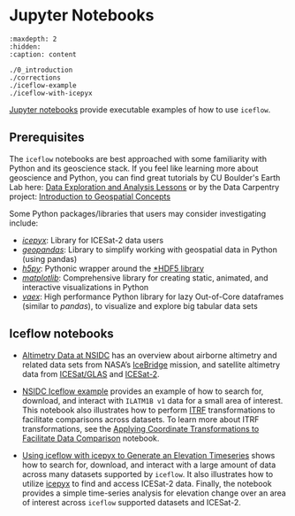 # Jupyter Notebooks

```{toctree}
:maxdepth: 2
:hidden:
:caption: content

./0_introduction
./corrections
./iceflow-example
./iceflow-with-icepyx
```

[Jupyter notebooks](https://docs.jupyter.org/en/latest/) provide executable
examples of how to use `iceflow`.

## Prerequisites

The `iceflow` notebooks are best approached with some familiarity with Python
and its geoscience stack. If you feel like learning more about geoscience and
Python, you can find great tutorials by CU Boulder's Earth Lab here:
[Data Exploration and Analysis Lessons](https://www.earthdatascience.org/tags/data-exploration-and-analysis/)
or by the Data Carpentry project:
[Introduction to Geospatial Concepts](https://datacarpentry.org/organization-geospatial/)

Some Python packages/libraries that users may consider investigating include:

- [_icepyx_](https://icepyx.readthedocs.io/en/latest/): Library for ICESat-2
  data users
- [_geopandas_](https://geopandas.org/): Library to simplify working with
  geospatial data in Python (using pandas)
- [_h5py_](https://github.com/h5py/h5py): Pythonic wrapper around the
  [\*HDF5 library](https://en.wikipedia.org/wiki/Hierarchical_Data_Format)
- [_matplotlib_](https://matplotlib.org/): Comprehensive library for creating
  static, animated, and interactive visualizations in Python
- [_vaex_](https://github.com/vaexio/vaex): High performance Python library for
  lazy Out-of-Core dataframes (similar to _pandas_), to visualize and explore
  big tabular data sets

## Iceflow notebooks

- [Altimetry Data at NSIDC](./0_introduction) has an overview about airborne
  altimetry and related data sets from NASA’s
  [IceBridge](https://www.nasa.gov/mission_pages/icebridge/index.html) mission,
  and satellite altimetry data from
  [ICESat/GLAS](https://icesat.gsfc.nasa.gov/icesat/) and
  [ICESat-2](https://icesat-2.gsfc.nasa.gov/).

- [NSIDC Iceflow example](./iceflow-example) provides an example of how to
  search for, download, and interact with `ILATM1B v1` data for a small area of
  interest. This notebook also illustrates how to perform
  [ITRF](https://itrf.ign.fr/) transformations to facilitate comparisons across
  datasets. To learn more about ITRF transformations, see the
  [Applying Coordinate Transformations to Facilitate Data Comparison](./corrections)
  notebook.

- [Using iceflow with icepyx to Generate an Elevation Timeseries](./iceflow-with-icepyx)
  shows how to search for, download, and interact with a large amount of data
  across many datasets supported by `iceflow`. It also illustrates how to
  utilize [icepyx](https://icepyx.readthedocs.io/en/latest/) to find and access
  ICESat-2 data. Finally, the notebook provides a simple time-series analysis
  for elevation change over an area of interest across `iceflow` supported
  datasets and ICESat-2.
